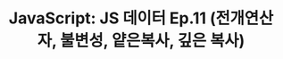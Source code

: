 ---
layout: post
categories:
  - TIL
title: "JavaScript: JS 데이터 Ep.11 (전개연산자, 불변성, 얕은복사, 깊은 복사)"
tags:
  - TIL
  - JS
---
